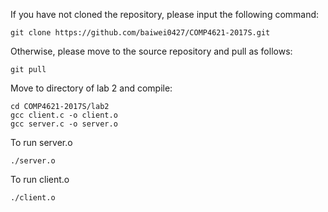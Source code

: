 If you have not cloned the repository, please input the following command:
```
git clone https://github.com/baiwei0427/COMP4621-2017S.git
```
Otherwise, please move to the source repository and pull as follows:
```
git pull
```

Move to directory of lab 2 and compile:
```
cd COMP4621-2017S/lab2
gcc client.c -o client.o
gcc server.c -o server.o
```

To run server.o
```
./server.o
```

To run client.o
```
./client.o
```
